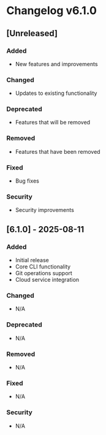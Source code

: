 # Changelog v6.1.0

## [Unreleased]
### Added
- New features and improvements

### Changed
- Updates to existing functionality

### Deprecated
- Features that will be removed

### Removed
- Features that have been removed

### Fixed
- Bug fixes

### Security
- Security improvements

## [6.1.0] - 2025-08-11
### Added
- Initial release
- Core CLI functionality
- Git operations support
- Cloud service integration

### Changed
- N/A

### Deprecated
- N/A

### Removed
- N/A

### Fixed
- N/A

### Security
- N/A
